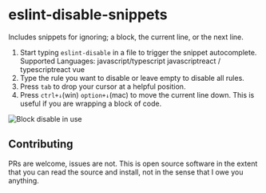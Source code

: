 # eslint-disable-snippets

Includes snippets for ignoring; a block, the current line, or the next line.

1. Start typing `eslint-disable` in a file to trigger the snippet autocomplete.
   Supported Languages:
      javascript/typescript
      javascriptreact / typescriptreact
      vue
1. Type the rule you want to disable or leave empty to disable all rules.
1. Press `tab` to drop your cursor at a helpful position.
1. Press `ctrl+↓`(win) `option+↓`(mac) to move the current line down. This is useful if you are wrapping a block of
   code.

![Block disable in use](/images/disable-block_1.2.0.gif)

## Contributing

PRs are welcome, issues are not. This is open source software in the extent that you can read the source and install, not in the sense that I owe you anything.
